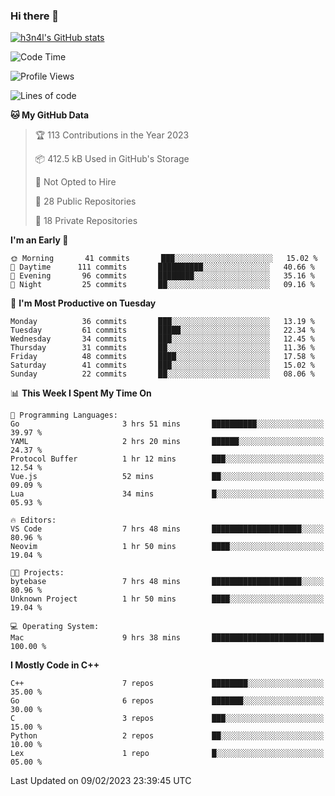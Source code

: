 ### Hi there 👋

[![h3n4l's GitHub stats](https://github-readme-stats.vercel.app/api?username=h3n4l&count_private=true&show_icons=true&theme=radical)](https://github.com/h3n4l/github-readme-stats)

<!--START_SECTION:waka-->
![Code Time](http://img.shields.io/badge/Code%20Time-929%20hrs%2015%20mins-blue)

![Profile Views](http://img.shields.io/badge/Profile%20Views-0-blue)

![Lines of code](https://img.shields.io/badge/From%20Hello%20World%20I%27ve%20Written-44%20Thousand%20lines%20of%20code-blue)

**🐱 My GitHub Data** 

> 🏆 113 Contributions in the Year 2023
 > 
> 📦 412.5 kB Used in GitHub's Storage 
 > 
> 🚫 Not Opted to Hire
 > 
> 📜 28 Public Repositories 
 > 
> 🔑 18 Private Repositories  
 > 
**I'm an Early 🐤** 

```text
🌞 Morning       41 commits       ███░░░░░░░░░░░░░░░░░░░░░░   15.02 % 
🌆 Daytime      111 commits       ██████████░░░░░░░░░░░░░░░   40.66 % 
🌃 Evening       96 commits       ████████░░░░░░░░░░░░░░░░░   35.16 % 
🌙 Night         25 commits       ██░░░░░░░░░░░░░░░░░░░░░░░   09.16 % 

```
📅 **I'm Most Productive on Tuesday** 

```text
Monday          36 commits       ███░░░░░░░░░░░░░░░░░░░░░░   13.19 % 
Tuesday         61 commits       █████░░░░░░░░░░░░░░░░░░░░   22.34 % 
Wednesday       34 commits       ███░░░░░░░░░░░░░░░░░░░░░░   12.45 % 
Thursday        31 commits       ██░░░░░░░░░░░░░░░░░░░░░░░   11.36 % 
Friday          48 commits       ████░░░░░░░░░░░░░░░░░░░░░   17.58 % 
Saturday        41 commits       ███░░░░░░░░░░░░░░░░░░░░░░   15.02 % 
Sunday          22 commits       ██░░░░░░░░░░░░░░░░░░░░░░░   08.06 % 

```


📊 **This Week I Spent My Time On** 

```text
💬 Programming Languages: 
Go                       3 hrs 51 mins       ██████████░░░░░░░░░░░░░░░   39.97 % 
YAML                     2 hrs 20 mins       ██████░░░░░░░░░░░░░░░░░░░   24.37 % 
Protocol Buffer          1 hr 12 mins        ███░░░░░░░░░░░░░░░░░░░░░░   12.54 % 
Vue.js                   52 mins             ██░░░░░░░░░░░░░░░░░░░░░░░   09.09 % 
Lua                      34 mins             █░░░░░░░░░░░░░░░░░░░░░░░░   05.93 % 

🔥 Editors: 
VS Code                  7 hrs 48 mins       ████████████████████░░░░░   80.96 % 
Neovim                   1 hr 50 mins        ████░░░░░░░░░░░░░░░░░░░░░   19.04 % 

🐱‍💻 Projects: 
bytebase                 7 hrs 48 mins       ████████████████████░░░░░   80.96 % 
Unknown Project          1 hr 50 mins        ████░░░░░░░░░░░░░░░░░░░░░   19.04 % 

💻 Operating System: 
Mac                      9 hrs 38 mins       █████████████████████████   100.00 % 

```

**I Mostly Code in C++** 

```text
C++                      7 repos             ████████░░░░░░░░░░░░░░░░░   35.00 % 
Go                       6 repos             ███████░░░░░░░░░░░░░░░░░░   30.00 % 
C                        3 repos             ███░░░░░░░░░░░░░░░░░░░░░░   15.00 % 
Python                   2 repos             ██░░░░░░░░░░░░░░░░░░░░░░░   10.00 % 
Lex                      1 repo              █░░░░░░░░░░░░░░░░░░░░░░░░   05.00 % 

```



 Last Updated on 09/02/2023 23:39:45 UTC
<!--END_SECTION:waka-->

